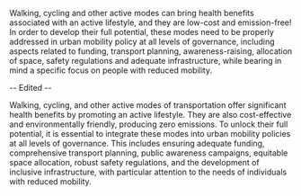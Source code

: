 Walking, cycling and other active modes can bring health benefits associated with an active lifestyle, and they are low-cost and emission-free! In order to develop their full potential, these modes need to be properly addressed in urban mobility policy at all levels of governance, including aspects related to funding, transport planning, awareness-raising, allocation of space, safety regulations and adequate infrastructure, while bearing in mind a specific focus on people with reduced mobility.

-- Edited --

Walking, cycling, and other active modes of transportation offer significant health benefits by promoting an active lifestyle. They are also cost-effective and environmentally friendly, producing zero emissions. To unlock their full potential, it is essential to integrate these modes into urban mobility policies at all levels of governance. This includes ensuring adequate funding, comprehensive transport planning, public awareness campaigns, equitable space allocation, robust safety regulations, and the development of inclusive infrastructure, with particular attention to the needs of individuals with reduced mobility.
